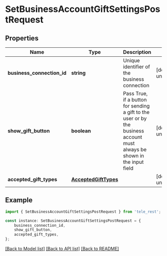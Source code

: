 # SetBusinessAccountGiftSettingsPostRequest


## Properties

Name | Type | Description | Notes
------------ | ------------- | ------------- | -------------
**business_connection_id** | **string** | Unique identifier of the business connection | [default to undefined]
**show_gift_button** | **boolean** | Pass True, if a button for sending a gift to the user or by the business account must always be shown in the input field | [default to undefined]
**accepted_gift_types** | [**AcceptedGiftTypes**](AcceptedGiftTypes.md) |  | [default to undefined]

## Example

```typescript
import { SetBusinessAccountGiftSettingsPostRequest } from 'tele_rest';

const instance: SetBusinessAccountGiftSettingsPostRequest = {
    business_connection_id,
    show_gift_button,
    accepted_gift_types,
};
```

[[Back to Model list]](../README.md#documentation-for-models) [[Back to API list]](../README.md#documentation-for-api-endpoints) [[Back to README]](../README.md)
